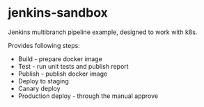 # jenkins-sandbox
Jenkins multibranch pipeline example, designed to work with k8s.

Provides following steps:
- Build - prepare docker image
- Test - run unit tests and publish report
- Publish - publish docker image 
- Deploy to staging
- Canary deploy 
- Production deploy - through the manual approve